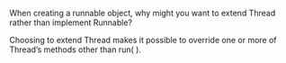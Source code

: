 When creating a runnable object, why might you want to extend Thread rather than implement Runnable?

Choosing to extend Thread makes it possible to override one or more of Thread’s methods other than run( ).
